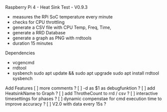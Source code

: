 Raspberry Pi 4 - Heat Sink Test - V0.9.3

- measures the RPi SoC temperature every minute
- checks for CPU throttling
- generate a CSV file with CPU Temp, Freq, Time, 
- generate a RRD Database 
- generate a graph as PNG with rrdtools
- duration 15 minutes

Dependencies
- vcgencmd
- rrdtool
- sysbench 
sudo apt update && sudo apt upgrade
sudo apt install rrdtool sysbench


Add Features 
[ ] more comments ?
[ ] -d as $1 as debugfunktion ?
[ ] add HeatsinkName to Graph ?
[ ] add ThrotheCount to rrd / csv ?
[ ] interactive timesettings for phases ?
[ ] dynamic compenstae for cmd execution time to improve accuracy ?
[ ] V2.0 with data every 15s ?


